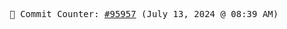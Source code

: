 <p align="center">
    <samp>
        📮 Commit Counter: <a href="https://github.com/Javascript-void0/Javascript-void0/commits/main">#95957</a> (July 13, 2024 @ 08:39 AM)
    </samp>
</p>